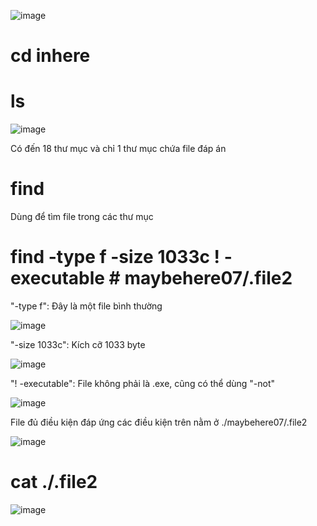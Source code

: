 ![image](https://github.com/user-attachments/assets/f081e80f-f212-4975-a8e8-6f6fa03a3a68)

# cd inhere
# ls
![image](https://github.com/user-attachments/assets/017fca6f-198d-4fd5-b5b8-2b9d1ded15db)

Có đến 18 thư mục và chỉ 1 thư mục chứa file đáp án

# find
Dùng để tìm file trong các thư mục

# find -type f -size 1033c ! -executable # maybehere07/.file2
"-type f": Đây là một file bình thường

![image](https://github.com/user-attachments/assets/6c4a4a57-1ba3-4f9e-b3d6-b5e54700eb36)

"-size 1033c": Kích cỡ 1033 byte

![image](https://github.com/user-attachments/assets/71bd1037-1067-45ba-b4d2-ae83086b6291)

"! -executable": File không phải là .exe, cũng có thể dùng "-not"

![image](https://github.com/user-attachments/assets/398f3b82-891b-455a-993b-9981ae3818ef)

File đủ điều kiện đáp ứng các điều kiện trên nằm ở ./maybehere07/.file2

![image](https://github.com/user-attachments/assets/8de9cdd6-692e-4e33-93b8-dc4cc8023bbe)

# cat ./.file2
![image](https://github.com/user-attachments/assets/07ccd007-2ec1-4316-934b-f805a90f71af)
